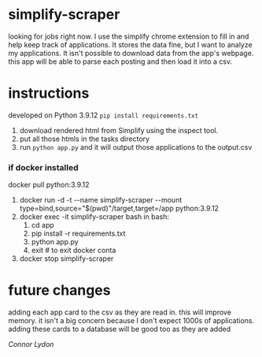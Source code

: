 # simplify-scraper

looking for jobs right now. I use the simplify chrome extension to fill in and help keep track of applications. It stores the data fine, but I want to analyze my applications. It isn't possible to download data from the app's webpage. this app will be able to parse each posting and then load it into a csv.

# instructions
developed on Python 3.9.12
`pip install requirements.txt`
1. download rendered html from Simplify using the inspect tool.
2. put all those htmls in the tasks directory
3. run `python app.py` and it will output those applications to the output.csv

### if docker installed

docker pull python:3.9.12
1. docker run -d -t --name simplify-scraper --mount type=bind,source="$(pwd)"/target,target=/app python:3.9.12
2. docker exec -it simplify-scraper bash
    in bash:
    1. cd app
    2. pip install -r requirements.txt
    3. python app.py
    4. exit # to exit docker conta
3. docker stop simplify-scraper

# future changes
adding each app card to the csv as they are read in. this will improve memory. it isn't a big concern because I don't expect 1000s of applications. adding these cards to a database will be good too as they are added


*Connor Lydon*